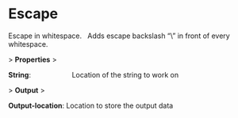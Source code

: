 # Escape

Escape in whitespace.   Adds escape backslash “\” in front of every whitespace.

&gt; **Properties**
&gt; 

**String**:                     Location of the string to work on

&gt; **Output**
&gt; 

**Output-location**: Location to store the output data